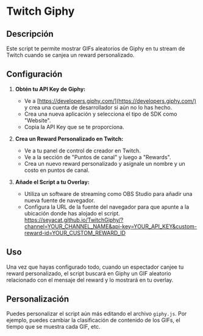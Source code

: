 # Twitch Giphy

## Descripción

Este script te permite mostrar GIFs aleatorios de Giphy en tu stream de Twitch cuando se canjea un reward personalizado.

## Configuración

1. **Obtén tu API Key de Giphy:**
   - Ve a [https://developers.giphy.com/](https://developers.giphy.com/) y crea una cuenta de desarrollador si aún no lo has hecho.
   - Crea una nueva aplicación y selecciona el tipo de SDK como "Website".
   - Copia la API Key que se te proporciona.

2. **Crea un Reward Personalizado en Twitch:**
   - Ve a tu panel de control de creador en Twitch.
   - Ve a la sección de "Puntos de canal" y luego a "Rewards".
   - Crea un nuevo reward personalizado y asígnale un nombre y un costo en puntos de canal.


3. **Añade el Script a tu Overlay:**
   - Utiliza un software de streaming como OBS Studio para añadir una nueva fuente de navegador.
   - Configura la URL de la fuente del navegador para que apunte a la ubicación donde has alojado el script.
   https://seyacat.github.io/TwitchGiphy/?channel=YOUR_CHANNEL_NAME&api-key=YOUR_API_KEY&custom-reward-id=YOUR_CUSTOM_REWARD_ID

## Uso

Una vez que hayas configurado todo, cuando un espectador canjee tu reward personalizado, el script buscará en Giphy un GIF aleatorio relacionado con el mensaje del reward y lo mostrará en tu overlay.

## Personalización

Puedes personalizar el script aún más editando el archivo `giphy.js`. Por ejemplo, puedes cambiar la clasificación de contenido de los GIFs, el tiempo que se muestra cada GIF, etc.
